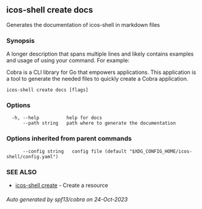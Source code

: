 ## icos-shell create docs

Generates the documentation of icos-shell in markdown files

### Synopsis

A longer description that spans multiple lines and likely contains examples
and usage of using your command. For example:

Cobra is a CLI library for Go that empowers applications.
This application is a tool to generate the needed files
to quickly create a Cobra application.

```
icos-shell create docs [flags]
```

### Options

```
  -h, --help          help for docs
      --path string   path where to generate the documentation
```

### Options inherited from parent commands

```
      --config string   config file (default "$XDG_CONFIG_HOME/icos-shell/config.yaml")
```

### SEE ALSO

* [icos-shell create](icos-shell_create.md)	 - Create a resource

###### Auto generated by spf13/cobra on 24-Oct-2023
